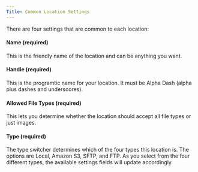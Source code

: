 ```yaml
---
Title: Common Location Settings
---
```


There are four settings that are common to each location:

#### Name (required)

This is the friendly name of the location and can be anything you want.

#### Handle (required)

This is the programtic name for your location. It must be Alpha Dash (alpha plus dashes and underscores).

#### Allowed File Types (required)

This lets you determine whether the location should accept all file types or just images.

#### Type (required)

The type switcher determines which of the four types this location is. The options are Local, Amazon S3, SFTP, and FTP. As you select from the four different types, the available settings fields will update accordingly.
